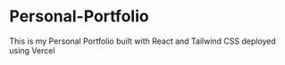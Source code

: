 # Personal-Portfolio
This is my Personal Portfolio built with React and Tailwind CSS deployed using Vercel

